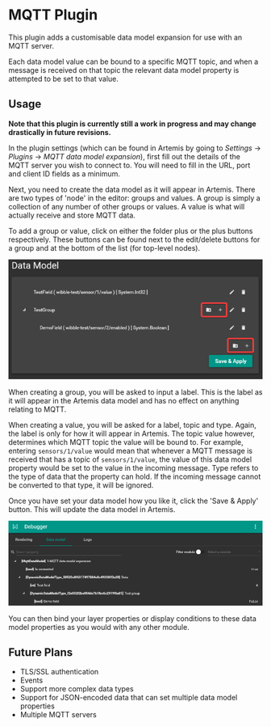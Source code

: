 # MQTT Plugin

This plugin adds a customisable data model expansion for use with an MQTT server.

Each data model value can be bound to a specific MQTT topic, and when a message is received on that topic the relevant data model property is attempted to be set to that value.

## Usage

**Note that this plugin is currently still a work in progress and may change drastically in future revisions.**

In the plugin settings (which can be found in Artemis by going to *Settings* -> *Plugins* -> *MQTT data model expansion*), first fill out the details of the MQTT server you wish to connect to. You will need to fill in the URL, port and client ID fields as a minimum.

Next, you need to create the data model as it will appear in Artemis. There are two types of 'node' in the editor: groups and values. A group is simply a collection of any number of other groups or values. A value is what will actually receive and store MQTT data.

To add a group or value, click on either the folder plus or the plus buttons respectively. These buttons can be found next to the edit/delete buttons for a group and at the bottom of the list (for top-level nodes).

![Location of add group/add value buttons](./Screenshots/add-field-group-buttons.png)

When creating a group, you will be asked to input a label. This is the label as it will appear in the Artemis data model and has no effect on anything relating to MQTT.

When creating a value, you will be asked for a label, topic and type. Again, the label is only for how it will appear in Artemis. The topic value however, determines which MQTT topic the value will be bound to. For example, entering `sensors/1/value` would mean that whenever a MQTT message is received that has a topic of `sensors/1/value`, the value of this data model property would be set to the value in the incoming message. Type refers to the type of data that the property can hold. If the incoming message cannot be converted to that type, it will be ignored.

Once you have set your data model how you like it, click the 'Save & Apply' button. This will update the data model in Artemis.

![Example of the above in Artemis's data model explorer](./Screenshots/example-data-model.png)

You can then bind your layer properties or display conditions to these data model properties as you would with any other module.

## Future Plans
- TLS/SSL authentication
- Events
- Support more complex data types
- Support for JSON-encoded data that can set multiple data model properties
- Multiple MQTT servers
